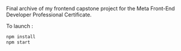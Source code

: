 Final archive of my frontend capstone project for the Meta Front-End Developer Professional Certificate.

To launch :
```sh
npm install
npm start
```
